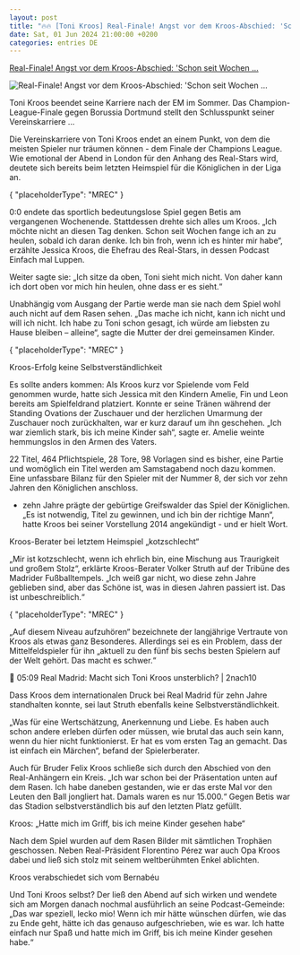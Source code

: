 ```yaml
---
layout: post
title: "🔥🔥 [Toni Kroos] Real-Finale! Angst vor dem Kroos-Abschied: 'Schon seit Wochen ..."
date: Sat, 01 Jun 2024 21:00:00 +0200
categories: entries DE
---
```

[Real-Finale! Angst vor dem Kroos-Abschied: 'Schon seit Wochen ...](https://www.sport1.de/news/fussball/champions-league/2024/06/real-finale-angst-vor-dem-kroos-abschied-schon-seit-wochen-fange-ich-an-zu-heulen)

![Real-Finale! Angst vor dem Kroos-Abschied: 'Schon seit Wochen ...](https://reshape.sport1.de/c/t/e165015e-9761-4c73-aa95-2bdc850714c1/1200x630)

Toni Kroos beendet seine Karriere nach der EM im Sommer. Das Champion-League-Finale gegen Borussia Dortmund stellt den Schlusspunkt seiner Vereinskarriere ...

Die Vereinskarriere von Toni Kroos endet an einem Punkt, von dem die meisten Spieler nur träumen können - dem Finale der Champions League. Wie emotional der Abend in London für den Anhang des Real-Stars wird, deutete sich bereits beim letzten Heimspiel für die Königlichen in der Liga an.

{ "placeholderType": "MREC" }

0:0 endete das sportlich bedeutungslose Spiel gegen Betis am vergangenen Wochenende. Stattdessen drehte sich alles um Kroos. „Ich möchte nicht an diesen Tag denken. Schon seit Wochen fange ich an zu heulen, sobald ich daran denke. Ich bin froh, wenn ich es hinter mir habe“, erzählte Jessica Kroos, die Ehefrau des Real-Stars, in dessen Podcast Einfach mal Luppen.

Weiter sagte sie: „Ich sitze da oben, Toni sieht mich nicht. Von daher kann ich dort oben vor mich hin heulen, ohne dass er es sieht.“

Unabhängig vom Ausgang der Partie werde man sie nach dem Spiel wohl auch nicht auf dem Rasen sehen. „Das mache ich nicht, kann ich nicht und will ich nicht. Ich habe zu Toni schon gesagt, ich würde am liebsten zu Hause bleiben – alleine“, sagte die Mutter der drei gemeinsamen Kinder.

{ "placeholderType": "MREC" }

Kroos-Erfolg keine Selbstverständlichkeit

Es sollte anders kommen: Als Kroos kurz vor Spielende vom Feld genommen wurde, hatte sich Jessica mit den Kindern Amelie, Fin und Leon bereits am Spielfeldrand platziert. Konnte er seine Tränen während der Standing Ovations der Zuschauer und der herzlichen Umarmung der Zuschauer noch zurückhalten, war er kurz darauf um ihn geschehen. „Ich war ziemlich stark, bis ich meine Kinder sah“, sagte er. Amelie weinte hemmungslos in den Armen des Vaters.

22 Titel, 464 Pflichtspiele, 28 Tore, 98 Vorlagen sind es bisher, eine Partie und womöglich ein Titel werden am Samstagabend noch dazu kommen. Eine unfassbare Bilanz für den Spieler mit der Nummer 8, der sich vor zehn Jahren den Königlichen anschloss.

- zehn Jahre prägte der gebürtige Greifswalder das Spiel der Königlichen. „Es ist notwendig, Titel zu gewinnen, und ich bin der richtige Mann“, hatte Kroos bei seiner Vorstellung 2014 angekündigt - und er hielt Wort.

Kroos-Berater bei letztem Heimspiel „kotzschlecht“

„Mir ist kotzschlecht, wenn ich ehrlich bin, eine Mischung aus Traurigkeit und großem Stolz“, erklärte Kroos-Berater Volker Struth auf der Tribüne des Madrider Fußballtempels. „Ich weiß gar nicht, wo diese zehn Jahre geblieben sind, aber das Schöne ist, was in diesen Jahren passiert ist. Das ist unbeschreiblich.“

{ "placeholderType": "MREC" }

„Auf diesem Niveau aufzuhören“ bezeichnete der langjährige Vertraute von Kroos als etwas ganz Besonderes. Allerdings sei es ein Problem, dass der Mittelfeldspieler für ihn „aktuell zu den fünf bis sechs besten Spielern auf der Welt gehört. Das macht es schwer.“

 05:09 Real Madrid: Macht sich Toni Kroos unsterblich? | 2nach10

Dass Kroos dem internationalen Druck bei Real Madrid für zehn Jahre standhalten konnte, sei laut Struth ebenfalls keine Selbstverständlichkeit.

„Was für eine Wertschätzung, Anerkennung und Liebe. Es haben auch schon andere erleben dürfen oder müssen, wie brutal das auch sein kann, wenn du hier nicht funktionierst. Er hat es vom ersten Tag an gemacht. Das ist einfach ein Märchen“, befand der Spielerberater.

Auch für Bruder Felix Kroos schließe sich durch den Abschied von den Real-Anhängern ein Kreis. „Ich war schon bei der Präsentation unten auf dem Rasen. Ich habe daneben gestanden, wie er das erste Mal vor den Leuten den Ball jongliert hat. Damals waren es nur 15.000.“ Gegen Betis war das Stadion selbstverständlich bis auf den letzten Platz gefüllt.

Kroos: „Hatte mich im Griff, bis ich meine Kinder gesehen habe“

Nach dem Spiel wurden auf dem Rasen Bilder mit sämtlichen Trophäen geschossen. Neben Real-Präsident Florentino Pérez war auch Opa Kroos dabei und ließ sich stolz mit seinem weltberühmten Enkel ablichten.

Kroos verabschiedet sich vom Bernabéu

Und Toni Kroos selbst? Der ließ den Abend auf sich wirken und wendete sich am Morgen danach nochmal ausführlich an seine Podcast-Gemeinde: „Das war speziell, lecko mio! Wenn ich mir hätte wünschen dürfen, wie das zu Ende geht, hätte ich das genauso aufgeschrieben, wie es war. Ich hatte einfach nur Spaß und hatte mich im Griff, bis ich meine Kinder gesehen habe.“

